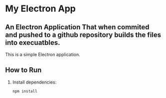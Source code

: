 # My Electron App
## An Electron Application That when commited and pushed to a github repository builds the files into execuatbles.

This is a simple Electron application.

## How to Run

1. Install dependencies:

   ```bash
   npm install
